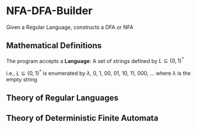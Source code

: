 # NFA-DFA-Builder
Given a Regular Language, constructs a DFA or NFA

## Mathematical Definitions
The program accepts a **Language**: A set of strings defined by $L \subseteq \{0, 1\}^{*}$  

i.e.,  $L \subseteq \{0, 1\}^{*}$ is enumerated by $\lambda$, 0, 1, 00, 01, 10, 11, 000, ... where $\lambda$ is the empty string

## Theory of Regular Languages

## Theory of Deterministic Finite Automata
